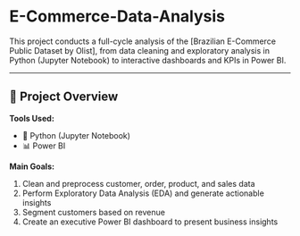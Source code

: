# E-Commerce-Data-Analysis
This project conducts a full-cycle analysis of the [Brazilian E-Commerce Public Dataset by Olist], from data cleaning and exploratory analysis in Python (Jupyter Notebook) to interactive dashboards and KPIs in Power BI.

---

## 📌 Project Overview

**Tools Used:**  
- 🐍 Python (Jupyter Notebook)  
- 📊 Power BI  

**Main Goals:**  
1. Clean and preprocess customer, order, product, and sales data  
2. Perform Exploratory Data Analysis (EDA) and generate actionable insights  
3. Segment customers based on revenue  
4. Create an executive Power BI dashboard to present business insights  


